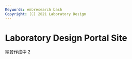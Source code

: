 ```yaml
---
Keywords: embresearch bash
Copyright: (C) 2021 Laboratory Design
---
```


# Laboratory Design Portal Site

絶賛作成中 2
